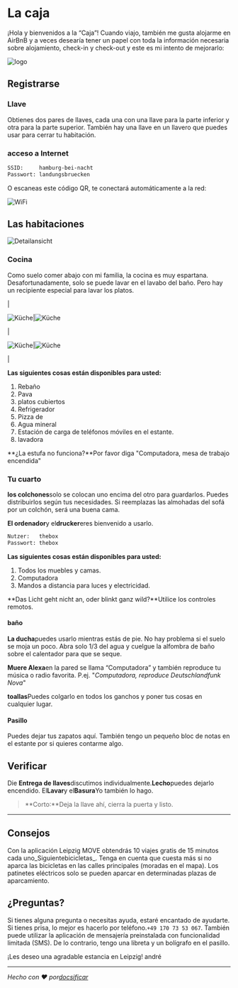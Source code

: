 # La caja

¡Hola y bienvenidos a la “Caja”! Cuando viajo, también me gusta alojarme en AirBnB y a veces desearía tener un papel con toda la información necesaria sobre alojamiento, check-in y check-out y este es mi intento de mejorarlo:

![logo](_media/artwork/thebox-logo-invert.svg ":size=400:align=center")

## Registrarse

### Llave

Obtienes dos pares de llaves, cada una con una llave para la parte inferior y otra para la parte superior. También hay una llave en un llavero que puedes usar para cerrar tu habitación.

### acceso a Internet

```txt
SSID:     hamburg-bei-nacht
Passwort: landungsbruecken
```

O escaneas este código QR, te conectará automáticamente a la red:

![WiFi](_media/wlan.png)

## Las habitaciones

![Detailansicht](_media/thebox-map-detail.png)

### Cocina

Como suelo comer abajo con mi familia, la cocina es muy espartana. Desafortunadamente, solo se puede lavar en el lavabo del baño. Pero hay un recipiente especial para lavar los platos.

\|

![Küche](_media/rooms/kueche.jpg ":size=200")\|![Küche](_media/rooms/kueche-werkstatt-01.jpg ":size=200")




\|

![Küche](_media/rooms/kueche-werkstatt-02.jpg ":size=200")\|![Küche](_media/rooms/kueche-kuehlschrank.jpg ":size=200")

\|

**Las siguientes cosas están disponibles para usted:**

1.  Rebaño
2.  Pava
3.  platos cubiertos
4.  Refrigerador
5.  Pizza de
6.  Agua mineral
7.  Estación de carga de teléfonos móviles en el estante.
8.  lavadora

**¿La estufa no funciona?**Por favor diga "Computadora, mesa de trabajo encendida"

### Tu cuarto

**los colchones**solo se colocan uno encima del otro para guardarlos. Puedes distribuirlos según tus necesidades. Si reemplazas las almohadas del sofá por un colchón, será una buena cama.

**El ordenador**y el**drucker**eres bienvenido a usarlo.

```txt
Nutzer:   thebox
Passwort: thebox
```

**Las siguientes cosas están disponibles para usted:**

1.  Todos los muebles y camas.
2.  Computadora
3.  Mandos a distancia para luces y electricidad.

**Das Licht geht nicht an, oder blinkt ganz wild?**Utilice los controles remotos.

#### baño

**La ducha**puedes usarlo mientras estás de pie. No hay problema si el suelo se moja un poco. Abra solo 1/3 del agua y cuelgue la alfombra de baño sobre el calentador para que se seque.

**Muere Alexa**en la pared se llama “Computadora” y también reproduce tu música o radio favorita. P.ej. "_Computadora, reproduce Deutschlandfunk Nova_"

**toallas**Puedes colgarlo en todos los ganchos y poner tus cosas en cualquier lugar.

#### Pasillo

Puedes dejar tus zapatos aquí. También tengo un pequeño bloc de notas en el estante por si quieres contarme algo.

## Verificar

Die **Entrega de llaves**discutimos individualmente.**Lecho**puedes dejarlo encendido. El**Lavar**y el**Basura**Yo también lo hago.

> **Corto:**Deja la llave ahí, cierra la puerta y listo.

* * *

## Consejos

Con la aplicación Leipzig MOVE obtendrás 10 viajes gratis de 15 minutos cada uno_Siguientebicicletas_. Tenga en cuenta que cuesta más si no aparca las bicicletas en las calles principales (moradas en el mapa). Los patinetes eléctricos solo se pueden aparcar en determinadas plazas de aparcamiento.

## ¿Preguntas?

Si tienes alguna pregunta o necesitas ayuda, estaré encantado de ayudarte. Si tienes prisa, lo mejor es hacerlo por teléfono.`+49 170 73 53 067`. También puede utilizar la aplicación de mensajería preinstalada con funcionalidad limitada (SMS). De lo contrario, tengo una libreta y un bolígrafo en el pasillo.

¡Les deseo una agradable estancia en Leipzig!
andré

* * *

_Hecho con ❤️ por[docsificar](https://docsify.js.org/)_
